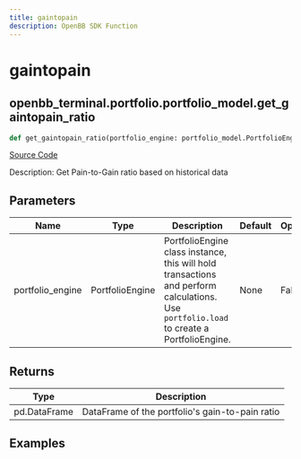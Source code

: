 ```yaml
---
title: gaintopain
description: OpenBB SDK Function
---
```


# gaintopain

## openbb_terminal.portfolio.portfolio_model.get_gaintopain_ratio

```python title='openbb_terminal/portfolio/portfolio_model.py'
def get_gaintopain_ratio(portfolio_engine: portfolio_model.PortfolioEngine) -> None
```
[Source Code](https://github.com/OpenBB-finance/OpenBBTerminal/tree/main/openbb_terminal/portfolio/portfolio_model.py#L1207)

Description: Get Pain-to-Gain ratio based on historical data

## Parameters

| Name | Type | Description | Default | Optional |
| ---- | ---- | ----------- | ------- | -------- |
| portfolio_engine | PortfolioEngine | PortfolioEngine class instance, this will hold transactions and perform calculations.<br/>Use `portfolio.load` to create a PortfolioEngine. | None | False |

## Returns

| Type | Description |
| ---- | ----------- |
| pd.DataFrame | DataFrame of the portfolio's gain-to-pain ratio |

## Examples

